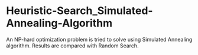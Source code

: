 # Heuristic-Search_Simulated-Annealing-Algorithm
An NP-hard optimization problem is tried to solve using Simulated Annealing algorithm. 
Results are compared with Random Search. 

